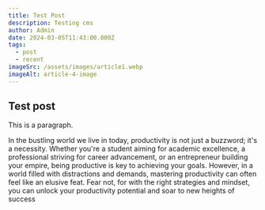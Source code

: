 ```yaml
---
title: Test Post
description: Testing cms
author: Admin
date: 2024-03-05T11:43:00.000Z
tags:
  - post
  - recent
imageSrc: /assets/images/article1.webp
imageAlt: article-4-image
---
```

## Test post

This is a paragraph.

In the bustling world we live in today, productivity is not just a buzzword; it's a necessity. Whether you're a student aiming for academic excellence, a professional striving for career advancement, or an entrepreneur building your empire, being productive is key to achieving your goals. However, in a world filled with distractions and demands, mastering productivity can often feel like an elusive feat. Fear not, for with the right strategies and mindset, you can unlock your productivity potential and soar to new heights of success 
